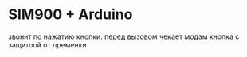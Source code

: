 # SIM900 + Arduino
звонит по нажатию кнопки. перед вызовом чекает модэм
кнопка с защитоой от пременки
